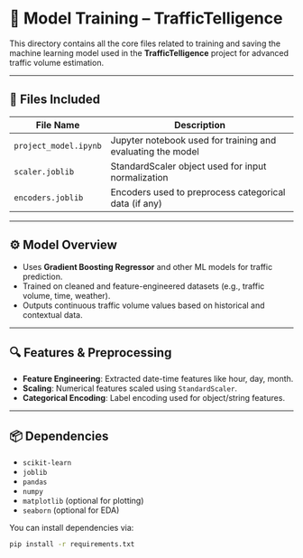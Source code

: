 
# 🤖 Model Training – TrafficTelligence

This directory contains all the core files related to training and saving the machine learning model used in the **TrafficTelligence** project for advanced traffic volume estimation.

---

## 📁 Files Included

| File Name           | Description                                                  |
|---------------------|--------------------------------------------------------------|
| `project_model.ipynb` | Jupyter notebook used for training and evaluating the model |
| `scaler.joblib`     | StandardScaler object used for input normalization           |
| `encoders.joblib`   | Encoders used to preprocess categorical data (if any)        |

---

## ⚙️ Model Overview

- Uses **Gradient Boosting Regressor** and other ML models for traffic prediction.
- Trained on cleaned and feature-engineered datasets (e.g., traffic volume, time, weather).
- Outputs continuous traffic volume values based on historical and contextual data.

---

## 🔍 Features & Preprocessing

- **Feature Engineering**: Extracted date-time features like hour, day, month.
- **Scaling**: Numerical features scaled using `StandardScaler`.
- **Categorical Encoding**: Label encoding used for object/string features.

---

## 📦 Dependencies

- `scikit-learn`
- `joblib`
- `pandas`
- `numpy`
- `matplotlib` (optional for plotting)
- `seaborn` (optional for EDA)

You can install dependencies via:

```bash
pip install -r requirements.txt
